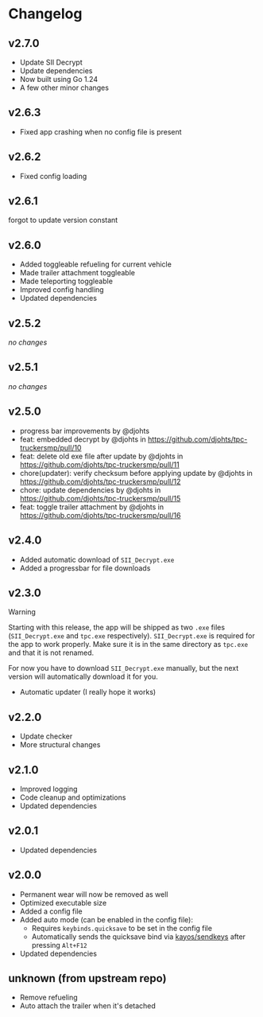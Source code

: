 # Changelog

## v2.7.0

- Update SII Decrypt
- Update dependencies
- Now built using Go 1.24
- A few other minor changes

## v2.6.3

- Fixed app crashing when no config file is present

## v2.6.2

- Fixed config loading

## v2.6.1

forgot to update version constant

## v2.6.0

- Added toggleable refueling for current vehicle
- Made trailer attachment toggleable
- Made teleporting toggleable
- Improved config handling
- Updated dependencies

## v2.5.2

_no changes_

## v2.5.1

_no changes_

## v2.5.0

- progress bar improvements by @djohts
- feat: embedded decrypt by @djohts in https://github.com/djohts/tpc-truckersmp/pull/10
- feat: delete old exe file after update by @djohts in https://github.com/djohts/tpc-truckersmp/pull/11
- chore(updater): verify checksum before applying update by @djohts in https://github.com/djohts/tpc-truckersmp/pull/12
- chore: update dependencies by @djohts in https://github.com/djohts/tpc-truckersmp/pull/15
- feat: toggle trailer attachment by @djohts in https://github.com/djohts/tpc-truckersmp/pull/16

## v2.4.0

- Added automatic download of `SII_Decrypt.exe`
- Added a progressbar for file downloads

## v2.3.0

> [!WARNING]
> Starting with this release, the app will be shipped as two `.exe` files (`SII_Decrypt.exe` and `tpc.exe` respectively).
> `SII_Decrypt.exe` is required for the app to work properly. Make sure it is in the same directory as `tpc.exe` and that it is not renamed.
>
> For now you have to download `SII_Decrypt.exe` manually, but the next version will automatically download it for you.

- Automatic updater (I really hope it works)

## v2.2.0

- Update checker
- More structural changes

## v2.1.0

- Improved logging
- Code cleanup and optimizations
- Updated dependencies

## v2.0.1

- Updated dependencies

## v2.0.0

- Permanent wear will now be removed as well
- Optimized executable size
- Added a config file
- Added auto mode (can be enabled in the config file):
  - Requires `keybinds.quicksave` to be set in the config file
  - Automatically sends the quicksave bind via [kayos/sendkeys](https://git.tcp.direct/kayos/sendkeys) after pressing `Alt+F12`
- Updated dependencies

## unknown (from upstream repo)

- Remove refueling
- Auto attach the trailer when it's detached
